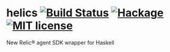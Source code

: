 helics [![Build Status](https://travis-ci.org/philopon/helics.svg?branch=master)](https://travis-ci.org/philopon/helics) [![Hackage](http://img.shields.io/hackage/v/helics.svg)](https://hackage.haskell.org/package/helics) [![MIT license](http://img.shields.io/badge/license-MIT-blue.svg)](LICENSE)
===
New Relic® agent SDK wrapper for Haskell

